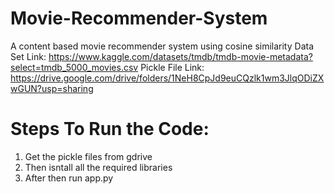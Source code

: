 # Movie-Recommender-System 
A content based movie recommender system using cosine similarity
Data Set Link: https://www.kaggle.com/datasets/tmdb/tmdb-movie-metadata?select=tmdb_5000_movies.csv
Pickle File Link: https://drive.google.com/drive/folders/1NeH8CpJd9euCQzlk1wm3JlqODiZXwGUN?usp=sharing
# Steps To Run the Code:
1. Get the pickle files from gdrive
2. Then isntall all the required libraries
3. After then run app.py 
